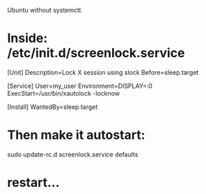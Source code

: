 Ubuntu without systemctl.

# Inside: /etc/init.d/screenlock.service

[Unit]
Description=Lock X session using slock
Before=sleep.target

[Service]
User=my_user
Environment=DISPLAY=:0
ExecStart=/usr/bin/xautolock -locknow

[Install]
WantedBy=sleep.target

# Then make it autostart:
sudo update-rc.d screenlock.service defaults

# restart...
